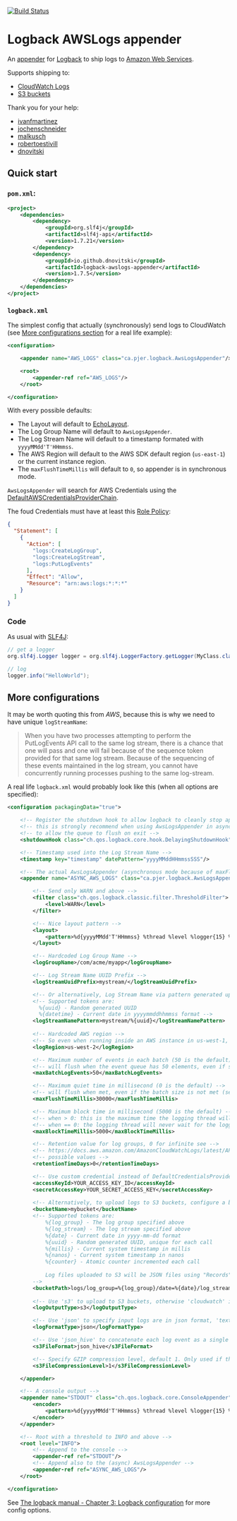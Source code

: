 [![Build Status](https://travis-ci.org/pierredavidbelanger/logback-awslogs-appender.svg?branch=master)](https://travis-ci.org/pierredavidbelanger/logback-awslogs-appender)

# Logback AWSLogs appender

An [appender](http://logback.qos.ch/manual/appenders.html) for [Logback](http://logback.qos.ch/) to ship logs to [Amazon Web Services](https://aws.amazon.com).

Supports shipping to:
* [CloudWatch Logs](http://docs.aws.amazon.com/AmazonCloudWatchLogs/latest/APIReference/Welcome.html)
* [S3 buckets](https://docs.aws.amazon.com/AmazonS3/latest/API/Welcome.html)

Thank you for your help:
- [ivanfmartinez](https://github.com/ivanfmartinez)
- [jochenschneider](https://github.com/jochenschneider)
- [malkusch](https://github.com/malkusch)
- [robertoestivill](https://github.com/robertoestivill)
- [dnovitski](https://github.com/dnovitski)

## Quick start

### `pom.xml`:

```xml
<project>
    <dependencies>
        <dependency>
            <groupId>org.slf4j</groupId>
            <artifactId>slf4j-api</artifactId>
            <version>1.7.21</version>
        </dependency>
        <dependency>
            <groupId>io.github.dnovitski</groupId>
            <artifactId>logback-awslogs-appender</artifactId>
            <version>1.7.5</version>
        </dependency>
    </dependencies>
</project>
```

### `logback.xml`

The simplest config that actually (synchronously) send logs to CloudWatch (see [More configurations section](#more-configurations) for a real life example):

```xml
<configuration>

    <appender name="AWS_LOGS" class="ca.pjer.logback.AwsLogsAppender"/>

    <root>
        <appender-ref ref="AWS_LOGS"/>
    </root>

</configuration>
```

With every possible defaults:
- The Layout will default to [EchoLayout](http://logback.qos.ch/apidocs/ch/qos/logback/core/layout/EchoLayout.html).
- The Log Group Name will default to `AwsLogsAppender`.
- The Log Stream Name will default to a timestamp formated with `yyyyMMdd'T'HHmmss`.
- The AWS Region will default to the AWS SDK default region (`us-east-1`) or the current instance region.
- The `maxFlushTimeMillis` will default to `0`, so appender is in synchronous mode.

`AwsLogsAppender` will search for AWS Credentials using the [DefaultAWSCredentialsProviderChain](http://docs.aws.amazon.com/AWSJavaSDK/latest/javadoc/com/amazonaws/auth/DefaultAWSCredentialsProviderChain.html).

The foud Credentials must have at least this [Role Policy](http://docs.aws.amazon.com/IAM/latest/UserGuide/access_policies_manage.html):

```json
{
  "Statement": [
    {
      "Action": [
        "logs:CreateLogGroup",
        "logs:CreateLogStream",
        "logs:PutLogEvents"
      ],
      "Effect": "Allow",
      "Resource": "arn:aws:logs:*:*:*"
    }
  ]
}
```

### Code

As usual with [SLF4J](http://www.slf4j.org/):

```java
// get a logger
org.slf4j.Logger logger = org.slf4j.LoggerFactory.getLogger(MyClass.class);

// log
logger.info("HelloWorld");
```

## More configurations

It may be worth quoting this from _AWS_, because this is why we need to have unique `logStreamName`:

> When you have two processes attempting to perform the PutLogEvents API call to the same log stream, there is a chance that one will pass and one will fail because of the sequence token provided for that same log stream. Because of the sequencing of these events maintained in the log stream, you cannot have concurrently running processes pushing to the same log-stream.

A real life `logback.xml` would probably look like this (when all options are specified):

```xml
<configuration packagingData="true">

    <!-- Register the shutdown hook to allow logback to cleanly stop appenders -->
    <!-- this is strongly recommend when using AwsLogsAppender in async mode, -->
    <!-- to allow the queue to flush on exit -->
    <shutdownHook class="ch.qos.logback.core.hook.DelayingShutdownHook"/>

    <!-- Timestamp used into the Log Stream Name -->
    <timestamp key="timestamp" datePattern="yyyyMMddHHmmssSSS"/>

    <!-- The actual AwsLogsAppender (asynchronous mode because of maxFlushTimeMillis > 0) -->
    <appender name="ASYNC_AWS_LOGS" class="ca.pjer.logback.AwsLogsAppender">

        <!-- Send only WARN and above -->
        <filter class="ch.qos.logback.classic.filter.ThresholdFilter">
            <level>WARN</level>
        </filter>

        <!-- Nice layout pattern -->
        <layout>
            <pattern>%d{yyyyMMdd'T'HHmmss} %thread %level %logger{15} %msg%n</pattern>
        </layout>

        <!-- Hardcoded Log Group Name -->
        <logGroupName>/com/acme/myapp</logGroupName>

        <!-- Log Stream Name UUID Prefix -->
        <logStreamUuidPrefix>mystream/</logStreamUuidPrefix>

        <!-- Or alternatively, Log Stream Name via pattern generated upon application startup -->
        <!-- Supported tokens are:
          %{uuid} - Random generated UUID
          %{datetime} - Current date in yyyymmddhhmmss format -->
        <logStreamNamePattern>mystream/%{uuid}</logStreamNamePattern>
 
        <!-- Hardcoded AWS region -->
        <!-- So even when running inside an AWS instance in us-west-1, logs will go to us-west-2 -->
        <logRegion>us-west-2</logRegion>

        <!-- Maximum number of events in each batch (50 is the default) -->
        <!-- will flush when the event queue has 50 elements, even if still in quiet time (see maxFlushTimeMillis) -->
        <maxBatchLogEvents>50</maxBatchLogEvents>

        <!-- Maximum quiet time in millisecond (0 is the default) -->
        <!-- will flush when met, even if the batch size is not met (see maxBatchLogEvents) -->
        <maxFlushTimeMillis>30000</maxFlushTimeMillis>

        <!-- Maximum block time in millisecond (5000 is the default) -->
        <!-- when > 0: this is the maximum time the logging thread will wait for the logger, -->
        <!-- when == 0: the logging thread will never wait for the logger, discarding events while the queue is full -->
        <maxBlockTimeMillis>5000</maxBlockTimeMillis>

        <!-- Retention value for log groups, 0 for infinite see -->
        <!-- https://docs.aws.amazon.com/AmazonCloudWatchLogs/latest/APIReference/API_PutRetentionPolicy.html for other -->
        <!-- possible values -->
        <retentionTimeDays>0</retentionTimeDays>

        <!-- Use custom credential instead of DefaultCredentialsProvider -->
        <accessKeyId>YOUR_ACCESS_KEY_ID</accessKeyId>
        <secretAccessKey>YOUR_SECRET_ACCESS_KEY</secretAccessKey>
        
        <!-- Alternatively, to upload logs to S3 buckets, configure a bucket name and bucket path -->
        <bucketName>mybucket</bucketName>
        <!-- Supported tokens are:
            %{log_group} - The log group specified above
            %{log_stream} - The log stream specified above
            %{date} - Current date in yyyy-mm-dd format
            %{uuid} - Random generated UUID, unique for each call
            %{millis} - Current system timestamp in millis
            %{nanos} - Current system timestamp in nanos
            %{counter} - Atomic counter incremented each call
            
            Log files uploaded to S3 will be JSON files using "Records" JSON array format supported by Filebeat. 
        -->
        <bucketPath>logs/log_group=%{log_group}/date=%{date}/log_stream=%{log_stream}/%{counter}.json.gz</bucketPath>
      
        <!-- Use 's3' to upload to S3 buckets, otherwise 'cloudwatch' is the default -->
        <logOutputType>s3</logOutputType>

        <!-- Use 'json' to specify input logs are in json format, 'text' for plaintext, and nothing to autodetect when needed (default) --> 
        <logFormatType>json</logFormatType>

        <!-- Use 'json_hive' to concatenate each log event as a single line json object, 'json_array' for [ {...} , ... ]', or json_records_array' for { "Records" : [ {...}, ... ] }  -->
        <s3FileFormat>json_hive</s3FileFormat>

        <!-- Specify GZIP compression level, default 1. Only used if the bucketPath ends with .gz -->
        <s3FileCompressionLevel>1</s3FileCompressionLevel>

    </appender>

    <!-- A console output -->
    <appender name="STDOUT" class="ch.qos.logback.core.ConsoleAppender">
        <encoder>
            <pattern>%d{yyyyMMdd'T'HHmmss} %thread %level %logger{15} %msg%n</pattern>
        </encoder>
    </appender>

    <!-- Root with a threshold to INFO and above -->
    <root level="INFO">
        <!-- Append to the console -->
        <appender-ref ref="STDOUT"/>
        <!-- Append also to the (async) AwsLogsAppender -->
        <appender-ref ref="ASYNC_AWS_LOGS"/>
    </root>

</configuration>
```

See [The logback manual - Chapter 3: Logback configuration](http://logback.qos.ch/manual/configuration.html) for more config options.
